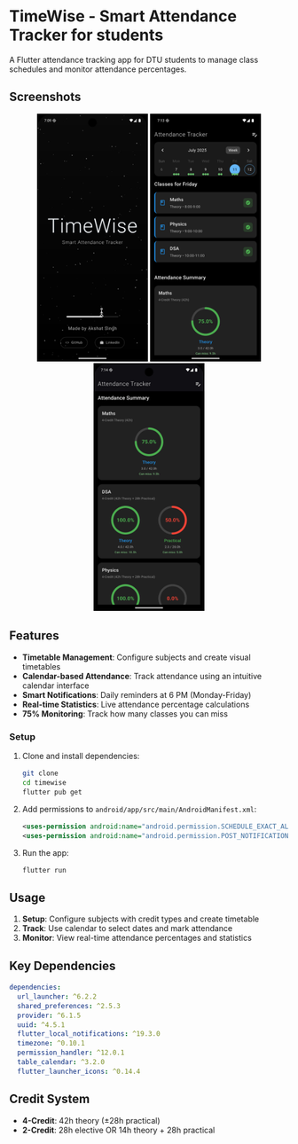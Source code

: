 # TimeWise - Smart Attendance Tracker for students

A Flutter attendance tracking app for DTU students to manage class schedules and monitor attendance percentages.

## Screenshots
<div align="center">
<img src="assets/images/splash_screen.png" width="200"> 
<img src="assets/images/attendance_tracker_1.png" width="200"> 
<img src="assets/images/attendance_tracker_2.png" width="200" >
</div>

## Features

- **Timetable Management**: Configure subjects and create visual timetables
- **Calendar-based Attendance**: Track attendance using an intuitive calendar interface
- **Smart Notifications**: Daily reminders at 6 PM (Monday-Friday)
- **Real-time Statistics**: Live attendance percentage calculations
- **75% Monitoring**: Track how many classes you can miss

### Setup
1. Clone and install dependencies:
   ```bash
   git clone 
   cd timewise
   flutter pub get
   ```

2. Add permissions to `android/app/src/main/AndroidManifest.xml`:
   ```xml
   <uses-permission android:name="android.permission.SCHEDULE_EXACT_ALARM" />
   <uses-permission android:name="android.permission.POST_NOTIFICATIONS"/>
   ```

3. Run the app:
   ```bash
   flutter run
   ```

## Usage

1. **Setup**: Configure subjects with credit types and create timetable
2. **Track**: Use calendar to select dates and mark attendance
3. **Monitor**: View real-time attendance percentages and statistics

## Key Dependencies

```yaml
dependencies:
  url_launcher: ^6.2.2
  shared_preferences: ^2.5.3
  provider: ^6.1.5
  uuid: ^4.5.1
  flutter_local_notifications: ^19.3.0
  timezone: ^0.10.1
  permission_handler: ^12.0.1
  table_calendar: ^3.2.0
  flutter_launcher_icons: ^0.14.4
```

## Credit System

- **4-Credit**: 42h theory (±28h practical)
- **2-Credit**: 28h elective OR 14h theory + 28h practical






